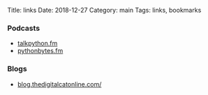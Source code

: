Title: links
Date: 2018-12-27
Category: main
Tags: links, bookmarks

### Podcasts

* [talkpython.fm](https://talkpython.fm/)
* [pythonbytes.fm](https://pythonbytes.fm/)



### Blogs

* [blog.thedigitalcatonline.com/](http://blog.thedigitalcatonline.com/)
